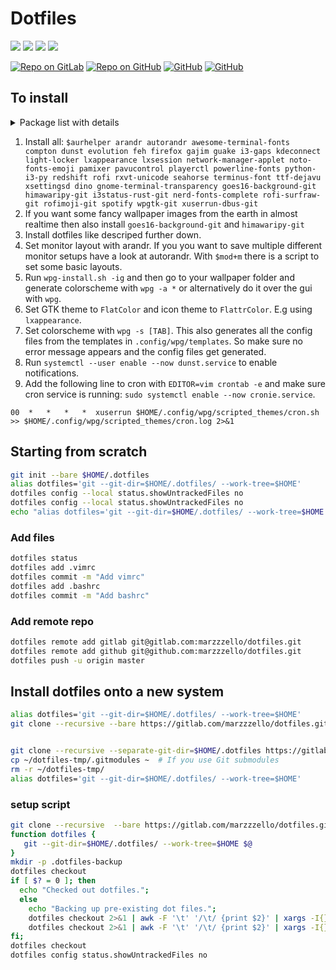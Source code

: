 # Dotfiles

![](https://forthebadge.com/images/badges/built-with-love.svg)
![](https://forthebadge.com/images/badges/Built-By-hipsters.svg)
![](https://forthebadge.com/images/badges/contains-Cat-GIFs.svg)
![](https://forthebadge.com/images/badges/fuck-it-ship-it.svg)

[![Repo on GitLab](https://img.shields.io/badge/repo-GitLab-fc6d26.svg?style=for-the-badge&logo=gitlab)](https://gitlab.com/marzzzello/dotfiles)
[![Repo on GitHub](https://img.shields.io/badge/repo-GitHub-4078c0.svg?style=for-the-badge&logo=github)](https://github.com/marzzzello/dotfiles)
[![GitHub](https://img.shields.io/github/license/marzzzello/dotfiles.svg?style=for-the-badge)]( 	LICENSE.md)
[![GitHub](https://img.shields.io/github/commit-activity/w/marzzzello/dotfiles.svg?style=for-the-badge)]()

## To install

<details>
  <summary>Package list with details</summary>

Package name            | Repo | Needed for                                                              | Package description
------------------------|------|-------------------------------------------------------------------------|-----------------------------------------------------------------------
Package name            | Repo | Needed for                                                              | Package description
arandr                  | main | to set monitor layout with GUI                                          | Provide a simple visual front end for XRandR 1.2.
autorandr               | main | to set monitor layout automatically e.g. after reboot                   | Auto-detect connected display hardware and load appropiate X11 setup using xrandr
awesome-terminal-fonts  | main | powerline font for i3status-rust                                        | fonts/icons for powerlines
compton                 | main | transparency and smooth transitions                                     | X compositor that may fix tearing issues
dunst                   | main | notifications                                                           | Customizable and lightweight notification-daemon
evolution               | main | autostart                                                               | Manage your email, contacts and schedule
feh                     | main | to set wallpaper                                                        | Fast and light imlib2-based image viewer
firefox                 | main | autostart                                                               | Standalone web browser from mozilla.org
gajim                   | main | autostart                                                               | Full featured and easy to use XMPP (Jabber) client
guake                   | main | autostart                                                               | Drop-down terminal for GNOME
i3-gaps                 | main | my window manager                                                       | A fork of i3wm tiling window manager with more features, including gaps
kdeconnect              | main | autostart                                                               | Adds communication between KDE and your smartphone
light-locker            | main | screen locker                                                           | A simple session locker for LightDM
lxappearance            | main | to set GTK theme  and icon-set                                          | Feature-rich GTK+ theme switcher of the LXDE Desktop
lxsession               | main | needed for programms like e.g. gparted                                  | Lightweight X11 session manager
network-manager-applet  | main | to choose network connection                                            | Applet for managing network connections
noto-fonts-emoji        | main | emojis :P                                                               | Google Noto emoji fonts
pamixer                 | main | make sound control keys working                                         | Pulseaudio command-line mixer like amixer
pavucontrol             | main | Sound settings and mixer                                                | PulseAudio Volume Control
playerctl               | main | make music control keys working                                         | mpris media player controller and lib for spotify, vlc, audacious, bmp, xmms2, and others.
powerline-fonts         | main | more powerline fonts                                                    | patched fonts for powerline
python-i3-py            | main | for scripts                                                             | tools for i3 users and developers
redshift                | main | night mode                                                              | Adjusts the color temperature of your screen according to your surroundings.
rofi                    | main | launcher, to set theme, to exit i3, for searching the web, ...          | A window switcher, application launcher and dmenu replacement
rxvt-unicode            | main | very customizable terminal emulator                                     | Unicode enabled rxvt-clone terminal emulator (urxvt)
seahorse                | main | store WiFi and other passwords, includes gnome-keyring as dependency    | GNOME application for managing PGP keys.
terminus-font           | main | another font                                                            | Monospace bitmap font (for X11 and console)
ttf-dejavu              | main | main font                                                               | Font family based on the Bitstream Vera Fonts with a wider range of characters
xsettingsd              | main | for wpgtk to live reload GTK+ theme                                     | Provides settings to X11 applications via the XSETTINGS specification
dino                         | AUR | autostart                                                           | Modern XMPP (Jabber) chat client written in GTK+/Vala
gnome-terminal-transparency  | AUR | terminal emulator                                                   | The GNOME Terminal Emulator, with background transparency
goes16-background-git        | AUR | live earth wallpaper                                                | Put near-realtime picture of Earth as your desktop background.
himawaripy-git               | AUR | live earth wallpaper (different satellite)                          | Put near-realtime picture of Earth as your desktop background.
i3status-rust-git            | AUR | status bar                                                          | Very resourcefriendly and feature-rich replacement for i3status to use with bar programs, written in pure Rust
nerd-fonts-complete          | AUR | more fonts                                                          | Iconic font aggregator, collection, and patcher. 40+ patched fonts, over 3,600 glyph/icons
rofi-surfraw-git             | AUR | web search with rofi                                                | Universal tool to search the internet
rofimoji-git                 | AUR | emoji picker                                                        | A simple emoji picker for rofi
spotify                      | AUR | autostart                                                           | A proprietary music streaming service
wpgtk-git                    | AUR | generate and set themes based on wallpapers and to generate the configs from the templates | A gui wallpaper chooser that changes your Openbox theme, GTK theme and Tint2 theme
xuserrun-dbus-git            | AUR | run cronjob command as X11 user                                     | Run commands as the currently-active X11 user while also using his dbus-session

</details>

1. Install all: `$aurhelper
arandr
autorandr
awesome-terminal-fonts
compton
dunst
evolution
feh
firefox
gajim
guake
i3-gaps
kdeconnect
light-locker
lxappearance
lxsession
network-manager-applet
noto-fonts-emoji
pamixer
pavucontrol
playerctl
powerline-fonts
python-i3-py
redshift
rofi
rxvt-unicode
seahorse
terminus-font
ttf-dejavu
xsettingsd
dino
gnome-terminal-transparency
goes16-background-git
himawaripy-git
i3status-rust-git
nerd-fonts-complete
rofi-surfraw-git
rofimoji-git
spotify
wpgtk-git
xuserrun-dbus-git
`
2. If you want some fancy wallpaper images from the earth in almost realtime then also install `goes16-background-git` and `himawaripy-git`
3. Install dotfiles like descriped further down.
4. Set monitor layout with arandr. If you you want to save multiple different monitor setups have a look at autorandr. With `$mod+m` there is a script to set some basic layouts.
5. Run `wpg-install.sh -ig` and then go to your wallpaper folder and generate colorscheme with `wpg -a *` or alternatively do it over the gui with `wpg`.
6. Set GTK theme to `FlatColor` and icon theme to `FlattrColor`. E.g using `lxappearance`.
7. Set colorscheme with `wpg -s [TAB]`. This also generates all the config files from the templates in `.config/wpg/templates`. So make sure no error message appears and the config files get generated.
8. Run `systemctl --user enable --now dunst.service` to enable notifications.
9. Add the following line to cron with `EDITOR=vim crontab -e` and make sure cron service is running: `sudo systemctl enable --now cronie.service`.
```
00  *   *   *   *  xuserrun $HOME/.config/wpg/scripted_themes/cron.sh >> $HOME/.config/wpg/scripted_themes/cron.log 2>&1
```

## Starting from scratch
```bash
git init --bare $HOME/.dotfiles
alias dotfiles='git --git-dir=$HOME/.dotfiles/ --work-tree=$HOME'
dotfiles config --local status.showUntrackedFiles no
dotfiles config --local status.showUntrackedFiles no
echo "alias dotfiles='git --git-dir=$HOME/.dotfiles/ --work-tree=$HOME'" >> $HOME/.zshrc
```

### Add files
```bash
dotfiles status
dotfiles add .vimrc
dotfiles commit -m "Add vimrc"
dotfiles add .bashrc
dotfiles commit -m "Add bashrc"
```

### Add remote repo
```bash
dotfiles remote add gitlab git@gitlab.com:marzzzello/dotfiles.git
dotfiles remote add github git@github.com:marzzzello/dotfiles.git
dotfiles push -u origin master
```

## Install dotfiles onto a new system
```bash
alias dotfiles='git --git-dir=$HOME/.dotfiles/ --work-tree=$HOME'
git clone --recursive --bare https://gitlab.com/marzzzello/dotfiles.git $HOME/.dotfiles


git clone --recursive --separate-git-dir=$HOME/.dotfiles https://gitlab.com/marzzzello/dotfiles.git $HOME/dotfiles-tmp
cp ~/dotfiles-tmp/.gitmodules ~  # If you use Git submodules
rm -r ~/dotfiles-tmp/
alias dotfiles='git --git-dir=$HOME/.dotfiles/ --work-tree=$HOME'
```

### setup script
```bash
git clone --recursive  --bare https://gitlab.com/marzzzello/dotfiles.git $HOME/.dotfiles
function dotfiles {
   git --git-dir=$HOME/.dotfiles/ --work-tree=$HOME $@
}
mkdir -p .dotfiles-backup
dotfiles checkout
if [ $? = 0 ]; then
  echo "Checked out dotfiles.";
  else
    echo "Backing up pre-existing dot files.";
    dotfiles checkout 2>&1 | awk -F '\t' '/\t/ {print $2}' | xargs -I{} dirname .dotfiles-backup/{} | xargs -I{} mkdir -p {}
    dotfiles checkout 2>&1 | awk -F '\t' '/\t/ {print $2}' | xargs -I{} mv {} .dotfiles-backup/{}
fi;
dotfiles checkout
dotfiles config status.showUntrackedFiles no
```
